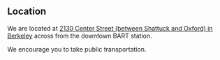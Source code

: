 ## Location

We are located at
<a href="https://www.google.com/maps/place/2130+Center+Street/@37.8703932,-122.2684869,18z/data=!4m6!1m3!3m2!1s0x0:0xbd2075ab68900052!2s2130+Center+Street!3m1!1s0x0:0xbd2075ab68900052" target="_blank">2130 Center Street (between Shattuck and Oxford) in Berkeley</a> across from the downtown BART station.


We encourage you to take public transportation.
